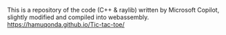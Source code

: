 This is a repository of the code (C++ & raylib) written by Microsoft Copilot, slightly modified and compiled into webassembly.
https://hamuqonda.github.io/Tic-tac-toe/
